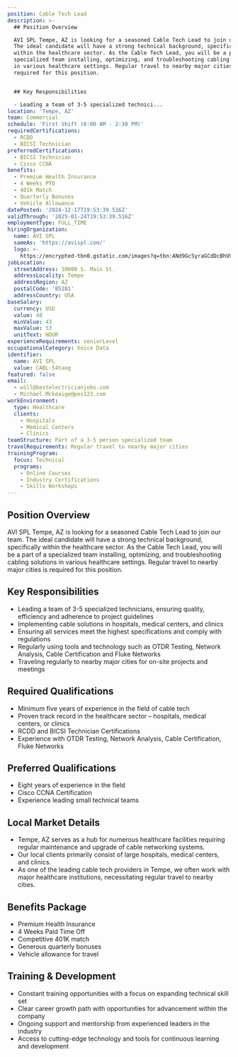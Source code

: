 ```yaml
---
position: Cable Tech Lead
description: >-
  ## Position Overview

  AVI SPL Tempe, AZ is looking for a seasoned Cable Tech Lead to join our team.
  The ideal candidate will have a strong technical background, specifically
  within the healthcare sector. As the Cable Tech Lead, you will be a part of a
  specialized team installing, optimizing, and troubleshooting cabling solutions
  in various healthcare settings. Regular travel to nearby major cities is
  required for this position.


  ## Key Responsibilities

  - Leading a team of 3-5 specialized technici...
location: 'Tempe, AZ'
team: Commercial
schedule: 'First Shift (6:00 AM - 2:30 PM)'
requiredCertifications:
  - RCDD
  - BICSI Technician
preferredCertifications:
  - BICSI Technician
  - Cisco CCNA
benefits:
  - Premium Health Insurance
  - 4 Weeks PTO
  - 401k Match
  - Quarterly Bonuses
  - Vehicle Allowance
datePosted: '2024-12-17T19:53:39.516Z'
validThrough: '2025-01-24T19:53:39.516Z'
employmentType: FULL_TIME
hiringOrganization:
  name: AVI SPL
  sameAs: 'https://avispl.com/'
  logo: >-
    https://encrypted-tbn0.gstatic.com/images?q=tbn:ANd9GcSyraGCdDcBhUVCLjb9MI2McsVysMD7wjYlIQ&s
jobLocation:
  streetAddress: 10000 S. Main St.
  addressLocality: Tempe
  addressRegion: AZ
  postalCode: '85281'
  addressCountry: USA
baseSalary:
  currency: USD
  value: 48
  minValue: 43
  maxValue: 53
  unitText: HOUR
experienceRequirements: seniorLevel
occupationalCategory: Voice Data
identifier:
  name: AVI SPL
  value: CABL-54taog
featured: false
email:
  - will@bestelectricianjobs.com
  - Michael.Mckeaige@pes123.com
workEnvironment:
  type: Healthcare
  clients:
    - Hospitals
    - Medical Centers
    - Clinics
teamStructure: Part of a 3-5 person specialized team
travelRequirements: Regular travel to nearby major cities
trainingProgram:
  focus: Technical
  programs:
    - Online Courses
    - Industry Certifications
    - Skills Workshops
---
```




## Position Overview
AVI SPL Tempe, AZ is looking for a seasoned Cable Tech Lead to join our team. The ideal candidate will have a strong technical background, specifically within the healthcare sector. As the Cable Tech Lead, you will be a part of a specialized team installing, optimizing, and troubleshooting cabling solutions in various healthcare settings. Regular travel to nearby major cities is required for this position.

## Key Responsibilities
- Leading a team of 3-5 specialized technicians, ensuring quality, efficiency and adherence to project guidelines
- Implementing cable solutions in hospitals, medical centers, and clinics
- Ensuring all services meet the highest specifications and comply with regulations
- Regularly using tools and technology such as OTDR Testing, Network Analysis, Cable Certification and Fluke Networks
- Traveling regularly to nearby major cities for on-site projects and meetings

## Required Qualifications
- Minimum five years of experience in the field of cable tech
- Proven track record in the healthcare sector – hospitals, medical centers, or clinics
- RCDD and BICSI Technician Certifications
- Experience with OTDR Testing, Network Analysis, Cable Certification, Fluke Networks

## Preferred Qualifications
- Eight years of experience in the field
- Cisco CCNA Certification
- Experience leading small technical teams

## Local Market Details
- Tempe, AZ serves as a hub for numerous healthcare facilities requiring regular maintenance and upgrade of cable networking systems.
- Our local clients primarily consist of large hospitals, medical centers, and clinics.
- As one of the leading cable tech providers in Tempe, we often work with major healthcare institutions, necessitating regular travel to nearby cities.

## Benefits Package
- Premium Health Insurance
- 4 Weeks Paid Time Off
- Competitive 401K match
- Generous quarterly bonuses
- Vehicle allowance for travel

## Training & Development
- Constant training opportunities with a focus on expanding technical skill set
- Clear career growth path with opportunities for advancement within the company
- Ongoing support and mentorship from experienced leaders in the industry
- Access to cutting-edge technology and tools for continuous learning and development
